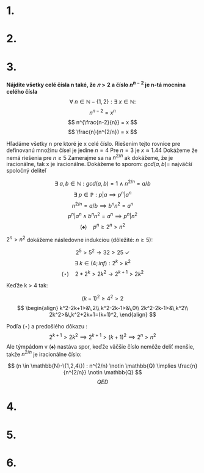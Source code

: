 # 1.

# 2.

# 3. 
**Nájdite všetky celé čísla n také, že $𝑛 > 2$ a čı́slo $n^{n-2}$ je n-tá mocnina celého čı́sla**
$$ \forall \ n \in \mathbb{N}-\{1,2\} : \exists\ x \in \mathbb{N} : $$
$$ n^{n-2} = x^n $$
$$ n^{\frac{n-2}{n}} = x $$
$$ \frac{n}{n^{2/n}} = x $$

Hľadáme všetky n pre ktoré je x celé číslo.
Riešením tejto rovnice pre definovanú množinu čísel je jedine $n=4$
Pre $n=3$ je $x \approx 1.44$
Dokážeme že nemá riešenia pre $n\geq5$
Zamerajme sa na $n^{2/n}$ ak dokážeme, že je iracionálne, tak x je iracionálne.
Dokážeme to sporom:
$gcd(a,b) =$ najväčší spoločný deliteľ

$$ \exists \ a,b \in \mathbb{N}: gcd(a,b) = 1 \ \land \  n^{2/n} = a/b $$
$$ \exists \ p \in \mathbb{P} : p|a \implies p^n|a^n $$
$$ n^{2/n} = a/b \implies b^nn^2=a^n $$
$$ p^n|a^n \land b^nn^2=a^n \implies p^n|n^2 $$
$$ (\spadesuit)\quad p^n \geq 2^n > n^2 $$

$2^n > n^2$ dokážeme následovne indukciou (dôležité: $n\geq5$):

$$ 2^5 > 5^2 \rightarrow 32 > 25 \ \checkmark $$
$$ \exists \ k \in (4;inf) : 2^k > k^2 $$
$$ (\star)\quad 2*2^k > 2k^2 \rightarrow 2^{k+1} > 2k^2 $$

Keďže k > 4 tak:

$$ (k-1)^2\geq4^2>2 $$
$$ \begin{align}
k^2-2k+1>&\,2\\
k^2-2k-1>&\,0\\
2k^2-2k-1>&\,k^2\\
2k^2>&\,k^2+2k+1=(k+1)^2,
\end{align} $$

Podľa $(\star)$ a predošlého dôkazu :
$$ 2^{k+1} > 2k^2 \implies 2^{k+1} > (k+1)^2 \implies 2^n > n^2 $$
Ale týmpádom v $(\spadesuit)$ nastáva spor, keďže väčšie číslo nemôže deliť menšie, takže $n^{2/n}$ je iracionálne číslo:

$$ (n \in \mathbb{N}-\{1,2,4\}) : n^{2/n} \notin \mathbb{Q} \implies \frac{n}{n^{2/n}} \notin \mathbb{Q} $$
$$ QED $$

# 4.

# 5.

# 6.